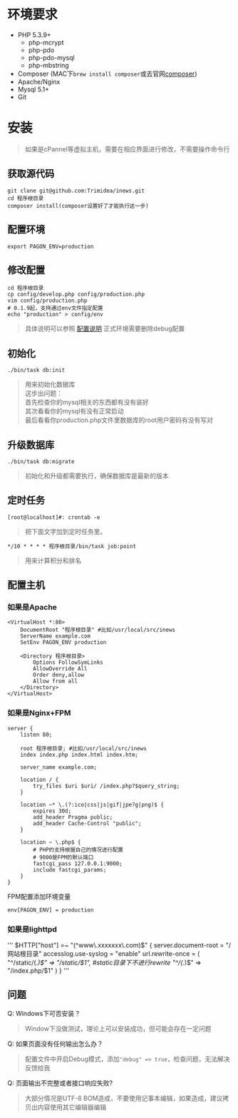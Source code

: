 # 环境要求

- PHP 5.3.9+
  - php-mcrypt
  - php-pdo
  - php-pdo-mysql
  - php-mbstring
- Composer (MAC下`brew install composer`或去官网[composer](http://getcomposer.org))
- Apache/Nginx
- Mysql 5.1+
- Git

# 安装

> 如果是cPannel等虚拟主机，需要在相应界面进行修改，不需要操作命令行

## 获取源代码

```
git clone git@github.com:Trimidea/inews.git
cd 程序根目录
composer install(composer设置好了才能执行这一步)
```

## 配置环境

```
export PAGON_ENV=production
```

## 修改配置

```
cd 程序根目录
cp config/develop.php config/production.php
vim config/production.php
# 0.1.9起，支持通过env文件指定配置
echo "production" > config/env
```

> 具体说明可以参照 [配置说明](./02-Setup.md)
> 正式环境需要删除debug配置

## 初始化

```
./bin/task db:init
```

> 用来初始化数据库  
> 这步出问题：  
> 首先检查你的mysql相关的东西都有没有装好  
> 其次看看你的mysql有没有正常启动  
> 最后看看你production.php文件里数据库的root用户密码有没有写对  

## 升级数据库

```
./bin/task db:migrate
```

> 初始化和升级都需要执行，确保数据库是最新的版本

## 定时任务

```
[root@localhost]#: crontab -e
```
> 把下面文字加到定时任务里。

```
*/10 * * * * 程序根目录/bin/task job:point
```

> 用来计算积分和排名


## 配置主机

### 如果是Apache

```
<VirtualHost *:80>
    DocumentRoot "程序根目录" #比如/usr/local/src/inews
    ServerName example.com
    SetEnv PAGON_ENV production

    <Directory 程序根目录>
        Options FollowSymLinks
        AllowOverride All
        Order deny,allow
        Allow from all
    </Directory>
</VirtualHost>
```

### 如果是Nginx+FPM

```
server {
    listen 80;

	root 程序根目录; #比如/usr/local/src/inews
	index index.php index.html index.htm;

	server_name example.com;

	location / {
		try_files $uri $uri/ /index.php?$query_string;
	}

	location ~* \.(?:ico|css|js|gif|jpe?g|png)$ {
		expires 30d;
 		add_header Pragma public;
		add_header Cache-Control "public";
	}

	location ~ \.php$ {
	    # PHP的支持根据自己的情况进行配置
	    # 9000是FPM的默认端口
		fastcgi_pass 127.0.0.1:9000;
		include fastcgi_params;
	}
}
```

FPM配置添加环境变量

```
env[PAGON_ENV] = production
```

### 如果是lighttpd

'''
$HTTP["host"] =~ "(^www\.xxxxxxx\.com)$" {
    server.document-root = "/网站根目录"
    accesslog.use-syslog = "enable"
    url.rewrite-once = ( 
                "^/static/(.*)$" => "/static/$1",  #static目录下不进行rewrite
                "^/(.*)$" => "/index.php/$1"
             )
}
'''


问题
-----

Q: Windows下可否安装？
> Window下没做测试，理论上可以安装成功，但可能会存在一定问题

Q: 如果页面没有任何输出怎么办？
> 配置文件中开启Debug模式，添加`"debug" => true`，检查问题，无法解决反馈给我

Q: 页面输出不完整或者接口响应失败?
> 大部分情况是UTF-8 BOM造成，不要使用记事本编辑，如果造成，建议拷贝出内容使用其它编辑器编辑
